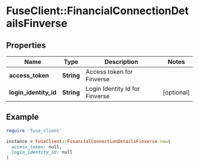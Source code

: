 # FuseClient::FinancialConnectionDetailsFinverse

## Properties

| Name | Type | Description | Notes |
| ---- | ---- | ----------- | ----- |
| **access_token** | **String** | Access token for Finverse |  |
| **login_identity_id** | **String** | Login Identity Id for Finverse | [optional] |

## Example

```ruby
require 'fuse_client'

instance = FuseClient::FinancialConnectionDetailsFinverse.new(
  access_token: null,
  login_identity_id: null
)
```

